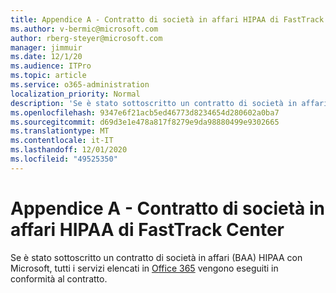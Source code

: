 ```yaml
---
title: Appendice A - Contratto di società in affari HIPAA di FastTrack Center
ms.author: v-bermic@microsoft.com
author: rberg-steyer@microsoft.com
manager: jimmuir
ms.date: 12/1/20
ms.audience: ITPro
ms.topic: article
ms.service: o365-administration
localization_priority: Normal
description: 'Se è stato sottoscritto un contratto di società in affari HIPAA con Microsoft per i servizi FastTrack, tutti i servizi elencati in FastTrack Center Benefit for Office 365 sono inclusi nel contratto, tranne:'
ms.openlocfilehash: 9347e6f21acb5ed46773d8234654d280602a0ba7
ms.sourcegitcommit: d69d3e1e478a817f8279e9da98880499e9302665
ms.translationtype: MT
ms.contentlocale: it-IT
ms.lasthandoff: 12/01/2020
ms.locfileid: "49525350"
---
```

# <a name="appendix-a---fasttrack-center-hipaa-business-associate-agreement"></a>Appendice A - Contratto di società in affari HIPAA di FastTrack Center

Se è stato sottoscritto un contratto di società in affari (BAA) HIPAA con Microsoft, tutti i servizi elencati in [Office 365](products-and-capabilities.md#office-365) vengono eseguiti in conformità al contratto.


